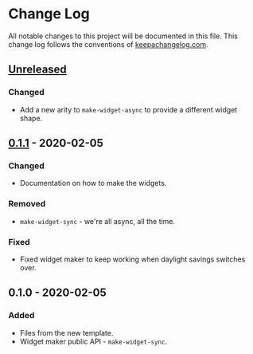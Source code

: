 # Change Log
All notable changes to this project will be documented in this file. This change log follows the conventions of [keepachangelog.com](http://keepachangelog.com/).

## [Unreleased]
### Changed
- Add a new arity to `make-widget-async` to provide a different widget shape.

## [0.1.1] - 2020-02-05
### Changed
- Documentation on how to make the widgets.

### Removed
- `make-widget-sync` - we're all async, all the time.

### Fixed
- Fixed widget maker to keep working when daylight savings switches over.

## 0.1.0 - 2020-02-05
### Added
- Files from the new template.
- Widget maker public API - `make-widget-sync`.

[Unreleased]: https://github.com/your-name/spliter/compare/0.1.1...HEAD
[0.1.1]: https://github.com/your-name/spliter/compare/0.1.0...0.1.1
